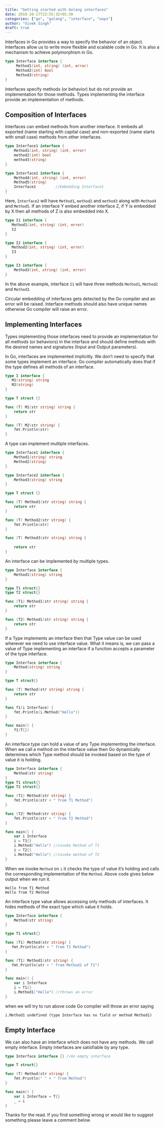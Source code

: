 ```yaml
---
title: "Getting started with Golang interfaces"
date: 2018-10-17T23:55:32+05:30
categories: ["go", "golang", "interface", "oops"]
author: "Vivek Singh"
draft: true
---
```


Interfaces in Go provides a way to specify the behavior of an object. Interfaces allow us to write more flexible and scalable code in Go. It is also a mechanism to achieve polymorphism in Go.

```go
type Interface interface {
     Method1(int, string) (int, error)
     Method2(int) bool
     Method3(string)
}
```
Interfaces specify methods (or behavior) but do not provide an implementation for those methods. Types implementing the interface provide an implementation of methods.

## Composition of Interfaces

Interfaces can embed methods from another interface. It embeds all exported (name starting with capital case) and non-exported (name starts with small case) methods from other interfaces.

```go
type Interface1 interface {
    Method1(int, string) (int, error)
    method2(int) bool
    method3(string)
}

type Interface2 interface {
    Method4(int, string) (int, error)
    Method5(string)
    Interface1         //Embedding Interface1 
}
```

Here, `Interface2` will have `Method1`, `method2` and `method3` along with `Method4` and `Method5`.
If an interface Y embed another interface Z, if Y is embedded by X then all methods of Z is also embedded into X.

```go
type I1 interface {
   Method1(int, string) (int, error)
   I2
}

type I2 interface {
   Method2(int, string) (int, error)
   I3
}

type I3 interface {
    Method3(int, string) (int, error)
}
```

In the above example, interface `I1` will have three methods `Method1`, `Method2` and `Method3`.

Circular embedding of interfaces gets detected by the Go compiler and an error will be raised. Interface methods should also have unique names otherwise Go compiler will raise an error.

## Implementing Interfaces
Types implementing those interfaces need to provide an implementation for all methods (or behaviors) in the interface and should define methods with the desired names and signatures (Input and Output parameters).

In Go, interfaces are implemented implicitly. We don’t need to specify that some types implement an interface. Go compiler automatically does that if the type defines all methods of an interface.

```go
type I interface {
   M1(string) string
   M2(string)
}

type T struct {}

func (T) M1(str string) string {
    return str
}

func (T) M2(str string) {
    fmt.Println(str)
}
```

A type can implement multiple interfaces.

```go
type Interface1 interface {
    Method1(string) string
    Method2(string)
}

type Interface2 interface {
    Method3(string) string
}

type T struct {}

func (T) Method1(str string) string {
    return str
}

func (T) Method2(str string) {
    fmt.Println(str)
}

func (T) Method3(str string) string {
    
    return str
}
```

An interface can be implemented by multiple types.

```go
type Interface interface {
    Method1(string) string
}

type T1 struct{}
type T2 struct{}

func (T1) Method1(str string) string {
    return str
}

func (T2) Method1(str string) string {
    return str
}
```

If a Type implements an interface then that Type value can be used wherever we need to use interface value. What it means is, we can pass a value of Type implementing an interface if a function accepts a parameter of the type interface.

```go
type Interface interface {
    Method(string) string
}

type T struct{}

func (T) Method(str string) string {
    return str
}

func f1(i Interface) {
    fmt.Println(i.Method("Hello"))
}

func main() {
    f1(T{})
}
```

An interface type can hold a value of any Type implementing the interface. When we call a method on the interface value then Go dynamically determines which Type method should be invoked based on the type of value it is holding.

```go
type Interface interface {
    Method(str string)
}
type T1 struct{}
type T2 struct{}

func (T1) Method(str string) {
    fmt.Println(str + " from T1 Method")
}

func (T2) Method(str string) {
    fmt.Println(str + " from T2 Method")
}

func main() {
    var i Interface
    i = T1{}
    i.Method("Hello") //invoke Method of T1
    i = T2{}
    i.Method("Hello") //invoke method of T2
}
```

When we invoke `Method` on `i` it checks the type of value it’s holding and calls the corresponding implementation of the `Method`. Above code gives below output when we run it.

```shell
Hello from T1 Method
Hello from T2 Method
```

An interface type value allows accessing only methods of interfaces. It hides methods of the exact type which value it holds.

```go
type Interface interface {
    Method(str string)
}

type T1 struct{}

func (T1) Method(str string) {
   fmt.Println(str + " from T1 Method")
}

func (T1) Method1(str string) {
   fmt.Println(str + " from Method1 of T1")
}

func main() {
    var i Interface
    i = T1{}
    i.Method1("Hello") //throws an error
}
```

when we will try to run above code Go compiler will throw an error saying

```shell
i.Method1 undefined (type Interface has no field or method Method1)
```

## Empty Interface
We can also have an interface which does not have any methods. We call empty interface. Empty interfaces are satisfiable by any type.

```go
type Interface interface {} //An empty interface

type T struct{}

func (T) Method(str string) {
    fmt.Println(" " + " from Method")
}

func main() {
    var i Interface = T{}
    _ = i
}
```

Thanks for the read. If you find something wrong or would like to suggest something please leave a comment below.
